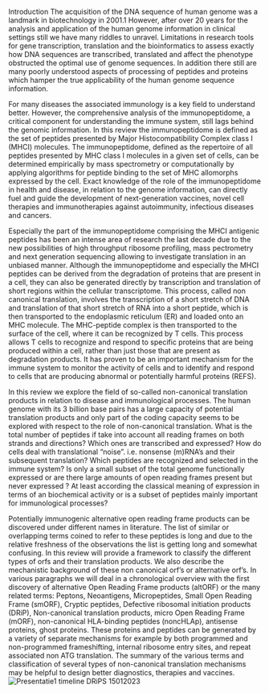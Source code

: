 Introduction
The acquisition of the DNA sequence of human genome was a landmark in biotechnology in 2001.1
However, after over 20 years for the analysis and application of the human genome information in
clinical settings still we have many riddles to unravel. Limitations in research tools for gene
transcription, translation and the bioinformatics to assess exactly how DNA sequences are
transcribed, translated and affect the phenotype obstructed the optimal use of genome sequences.
In addition there still are many poorly understood aspects of processing of peptides and proteins
which hamper the true applicability of the human genome sequence information.

For many diseases the associated immunology is a key field to understand better. However, the
comprehensive analysis of the immunopeptidome, a critical component for understanding the
immune system, still lags behind the genomic information. In this review the immunopeptidome is
defined as the set of peptides presented by Major Histocompatibility Complex class I (MHCI)
molecules. The immunopeptidome, defined as the repertoire of all peptides presented by MHC class I
molecules in a given set of cells, can be determined empirically by mass spectrometry or
computationally by applying algorithms for peptide binding to the set of MHC allomorphs expressed
by the cell. Exact knowledge of the role of the immunopeptidome in health and disease, in relation
to the genome information, can directly fuel and guide the development of next-generation
vaccines, novel cell therapies and immunotherapies against autoimmunity, infectious diseases and
cancers.

Especially the part of the immunopeptidome comprising the MHCI antigenic peptides has been an
intense area of research the last decade due to the new possibilities of high throughput ribosome
profiling, mass pectrometry and next generation sequencing allowing to investigate translation in an
unbiased manner. Although the immunopeptidome and especially the MHCI peptides can be derived
from the degradation of proteins that are present in a cell, they can also be generated directly by
transcription and translation of short regions within the cellular transcriptome. This process, called
non canonical translation, involves the transcription of a short stretch of DNA and translation of that
short stretch of RNA into a short peptide, which is then transported to the endoplasmic reticulum
(ER) and loaded onto an MHC molecule. The MHC-peptide complex is then transported to the surface
of the cell, where it can be recognized by T cells. This process allows T cells to recognize and respond
to specific proteins that are being produced within a cell, rather than just those that are present as
degradation products. It has proven to be an important mechanism for the immune system to
monitor the activity of cells and to identify and respond to cells that are producing abnormal or
potentially harmful proteins (REFS).

In this review we explore the field of so-called non-canonical translation products in relation to
disease and immunological processes. The human genome with its 3 billion base pairs has a large
capacity of potential translation products and only part of the coding capacity seems to be explored
with respect to the role of non-canonical translation. What is the total number of peptides if take
into account all reading frames on both strands and directions? Which ones are transcribed and
expressed? How do cells deal with translational “noise”. i.e. nonsense (m)RNA’s and their
subsequent translation? Which peptides are recognized and selected in the immune system? Is only
a small subset of the total genome functionally expressed or are there large amounts of open reading
frames present but never expressed ? At least according the classical meaning of expression in terms
of an biochemical activity or is a subset of peptides mainly important for immunological processes?

Potentially immunogenic alternative open reading frame products can be discovered under different
names in literature. The list of similar or overlapping terms coined to refer to these peptides is long
and due to the relative freshness of the observations the list is getting long and somewhat
confusing. In this review will provide a framework to classify the different types of orfs and their
translation products. We also describe the mechanistic background of these non canonical orf’s or
alternative orf’s. In various paragraphs we will deal in a chronological overview with the first
discovery of alternative Open Reading Frame products (altORF) or the many related terms: Peptons,
Neoantigens, Micropeptides, Small Open Reading Frame (smORF), Cryptic peptides, Defective
ribosomal initiation products (DRiP), Non-canonical translation products, micro Open Reading Frame
(mORF), non-canonical HLA-binding peptides (noncHLAp), antisense proteins, ghost proteins. These
proteins and peptides can be generated by a variety of separate mechanisms for example by both
programmed and non-programmed frameshifting, internal ribosome entry sites, and repeat
associated non ATG translation. The summary of the various terms and classification of several types
of non-canonical translation mechanisms may be helpful to design better diagnostics, therapies and
vaccines.
![Presentatie1 timeline DRiPS 15012023](https://user-images.githubusercontent.com/123867206/216381152-70b481ce-eeae-49eb-9c3f-06e71c61d7bc.jpg)
